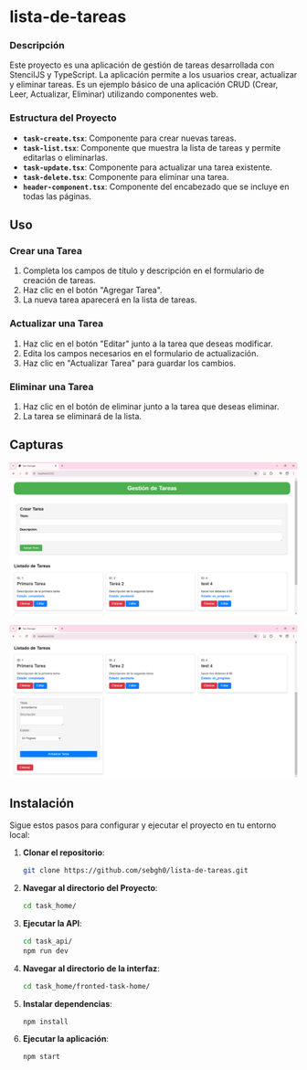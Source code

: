 # lista-de-tareas

### Descripción

Este proyecto es una aplicación de gestión de tareas desarrollada con StencilJS y TypeScript. La aplicación permite a los usuarios crear, actualizar y eliminar tareas. Es un ejemplo básico de una aplicación CRUD (Crear, Leer, Actualizar, Eliminar) utilizando componentes web.

### Estructura del Proyecto

- **`task-create.tsx`**: Componente para crear nuevas tareas.
- **`task-list.tsx`**: Componente que muestra la lista de tareas y permite editarlas o eliminarlas.
- **`task-update.tsx`**: Componente para actualizar una tarea existente.
- **`task-delete.tsx`**: Componente para eliminar una tarea.
- **`header-component.tsx`**: Componente del encabezado que se incluye en todas las páginas.

## Uso

### Crear una Tarea

1. Completa los campos de título y descripción en el formulario de creación de tareas.
2. Haz clic en el botón "Agregar Tarea".
3. La nueva tarea aparecerá en la lista de tareas.

### Actualizar una Tarea

1. Haz clic en el botón "Editar" junto a la tarea que deseas modificar.
2. Edita los campos necesarios en el formulario de actualización.
3. Haz clic en "Actualizar Tarea" para guardar los cambios.

### Eliminar una Tarea

1. Haz clic en el botón de eliminar junto a la tarea que deseas eliminar.
2. La tarea se eliminará de la lista.

## Capturas

![alt text](/screens/image.png) 

![alt text](/screens/image2.png)


## Instalación

Sigue estos pasos para configurar y ejecutar el proyecto en tu entorno local:

1. **Clonar el repositorio**:
    ```bash
    git clone https://github.com/sebgh0/lista-de-tareas.git
    ```

2. **Navegar al directorio del Proyecto**:
    ```bash
    cd task_home/
    ```

3. **Ejecutar la API**:
    ```bash
    cd task_api/
    npm run dev
    ```

4. **Navegar al directorio de la interfaz**:
    ```bash
    cd task_home/fronted-task-home/
    ```

2. **Instalar dependencias**:
    ```bash
    npm install
    ```

3. **Ejecutar la aplicación**:
    ```bash
    npm start
    ```


